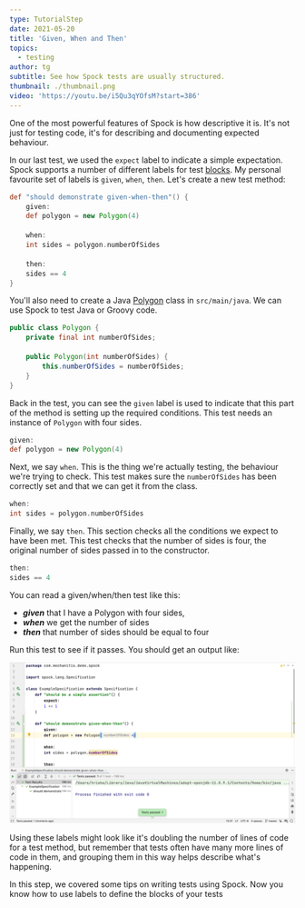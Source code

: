 ```yaml
---
type: TutorialStep
date: 2021-05-20
title: 'Given, When and Then'
topics:
  - testing
author: tg
subtitle: See how Spock tests are usually structured.
thumbnail: ./thumbnail.png
video: 'https://youtu.be/i5Qu3qYOfsM?start=386'
---
```


One of the most powerful features of Spock is how descriptive it is. It's not just for testing code, it's for describing and documenting expected behaviour.

In our last test, we used the `expect` label to indicate a simple expectation. Spock supports a number of different labels for test [blocks](http://spockframework.org/spock/docs/2.0/all_in_one.html#_blocks). My personal favourite set of labels is `given`, `when`, `then`. Let's create a new test method:

```groovy
def "should demonstrate given-when-then"() {
    given:
    def polygon = new Polygon(4)

    when:
    int sides = polygon.numberOfSides

    then:
    sides == 4
}
```

You'll also need to create a Java [Polygon](https://github.com/trishagee/spock-testing-demo/blob/main/src/main/java/com/mechanitis/demo/spock/Polygon.java) class in `src/main/java`. We can use Spock to test Java or Groovy code.

```java
public class Polygon {
    private final int numberOfSides;

    public Polygon(int numberOfSides) {
        this.numberOfSides = numberOfSides;
    }
}
```

Back in the test, you can see the `given` label is used to indicate that this part of the method is setting up the required conditions. This test needs an instance of `Polygon` with four sides.

```groovy
given:
def polygon = new Polygon(4)
```

Next, we say `when`. This is the thing we're actually testing, the behaviour we're trying to check. This test makes sure the `numberOfSides` has been correctly set and that we can get it from the class.

```groovy
when:
int sides = polygon.numberOfSides
```

Finally, we say `then`. This section checks all the conditions we expect to have been met. This test checks that the number of sides is four, the original number of sides passed in to the constructor.

```groovy
then:
sides == 4
```

You can read a given/when/then test like this:

- _**given**_ that I have a Polygon with four sides,
- _**when**_ we get the number of sides
- _**then**_ that number of sides should be equal to four

Run this test to see if it passes. You should get an output like:

![](./10.png)

Using these labels might look like it's doubling the number of lines of code for a test method, but remember that tests often have many more lines of code in them, and grouping them in this way helps describe what's happening.

In this step, we covered some tips on writing tests using Spock. Now you know how to use labels to define the blocks of your tests


